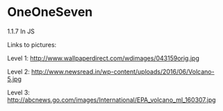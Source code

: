 # OneOneSeven
1.1.7 In JS


Links to pictures:

Level 1: http://www.wallpaperdirect.com/wdimages/043159orig.jpg

Level 2: http://www.newsread.in/wp-content/uploads/2016/06/Volcano-5.jpg

Level 3: http://abcnews.go.com/images/International/EPA_volcano_ml_160307.jpg
